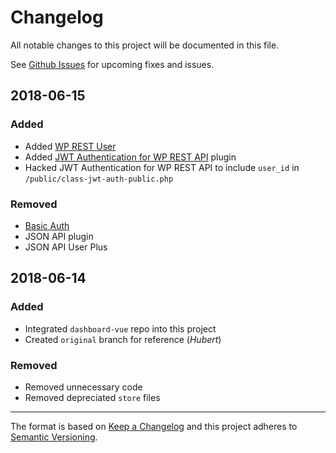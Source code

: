 # Changelog
All notable changes to this project will be documented in this file.

See [Github Issues](https://github.com/hypenotic/dash/issues) for upcoming fixes and issues.

## 2018-06-15

### Added
* Added [WP REST User](https://wordpress.org/plugins/wp-rest-user)
* Added [JWT Authentication for WP REST API](https://en-ca.wordpress.org/plugins/jwt-authentication-for-wp-rest-api/) plugin
* Hacked JWT Authentication for WP REST API to include `user_id` in `/public/class-jwt-auth-public.php`

### Removed
* [Basic Auth](https://github.com/WP-API/Basic-Auth)
* JSON API plugin
* JSON API User Plus

## 2018-06-14

### Added
* Integrated `dashboard-vue` repo into this project
* Created `original` branch for reference (*Hubert*)

### Removed
* Removed unnecessary code
* Removed depreciated `store` files




***

The format is based on [Keep a Changelog](http://keepachangelog.com/en/1.0.0/)
and this project adheres to [Semantic Versioning](http://semver.org/spec/v2.0.0.html).


